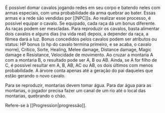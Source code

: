 É possível domar cavalos jogando redes em seu corpo e batendo neles com armas especiais, com uma probabilidade da arma quebrar ao bater. Essas armas e a rede são vendidas por [[NPC]]s. Ao realizar esse processo, é possível equipar o cavalo. Se equipado, cada raça dá um bonus diferente. As raças podem ser mescladas. Para reproduzir os cavalos, basta alimentar dois cavalos e alguns dias (na vida real) depois, a depender da raça, a fêmea dará a luz. Bonus concedidos pelos cavalos podem ser atributos ou status: HP bonus (o hp do cavalo termina primeiro, e se acaba, o cavalo morre), Crítico, Sorte, Healing, Melee damage, Distance damage, Magic damage e Resistance, Velocidade de movimento. Ao cruzar a montaria A com a montaria B, o resultado pode ser A, B ou AB. Ainda, se A for filho de C, é possível resultar em A, B, AB, AC ou AB, os dois últimos com menos probabilidade. A árvore conta apenas até a geração do pai daqueles que estão gerando o novo cavalo. 

Para se reproduzir, montarias devem tomar água. Para dar água para as montarias, o jogador precisa fazer um canal de um rio até o local das montarias, quebrando o chão. 

Refere-se à [[Progression|progressão]].